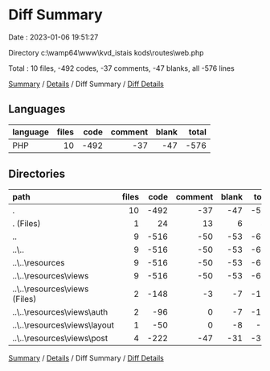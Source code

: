 # Diff Summary

Date : 2023-01-06 19:51:27

Directory c:\\wamp64\\www\\kvd_istais kods\\routes\\web.php

Total : 10 files,  -492 codes, -37 comments, -47 blanks, all -576 lines

[Summary](results.md) / [Details](details.md) / Diff Summary / [Diff Details](diff-details.md)

## Languages
| language | files | code | comment | blank | total |
| :--- | ---: | ---: | ---: | ---: | ---: |
| PHP | 10 | -492 | -37 | -47 | -576 |

## Directories
| path | files | code | comment | blank | total |
| :--- | ---: | ---: | ---: | ---: | ---: |
| . | 10 | -492 | -37 | -47 | -576 |
| . (Files) | 1 | 24 | 13 | 6 | 43 |
| .. | 9 | -516 | -50 | -53 | -619 |
| ..\\.. | 9 | -516 | -50 | -53 | -619 |
| ..\\..\\resources | 9 | -516 | -50 | -53 | -619 |
| ..\\..\\resources\\views | 9 | -516 | -50 | -53 | -619 |
| ..\\..\\resources\\views (Files) | 2 | -148 | -3 | -7 | -158 |
| ..\\..\\resources\\views\\auth | 2 | -96 | 0 | -7 | -103 |
| ..\\..\\resources\\views\\layout | 1 | -50 | 0 | -8 | -58 |
| ..\\..\\resources\\views\\post | 4 | -222 | -47 | -31 | -300 |

[Summary](results.md) / [Details](details.md) / Diff Summary / [Diff Details](diff-details.md)
